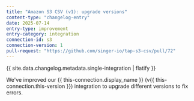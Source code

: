```yaml
---
title: "Amazon S3 CSV (v1): upgrade versions"
content-type: "changelog-entry"
date: 2025-07-14
entry-type: improvement
entry-category: integration
connection-id: s3
connection-version: 1
pull-request: "https://github.com/singer-io/tap-s3-csv/pull/72"
---
```

{{ site.data.changelog.metadata.single-integration | flatify }}

We've improved our {{ this-connection.display_name }} (v{{ this-connection.this-version }}) integration to upgrade different versions to fix errors.